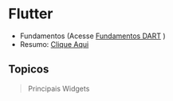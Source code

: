 # Flutter
- Fundamentos (Acesse [Fundamentos DART](./Dart/Fundamentos.md) )
- Resumo: [Clique Aqui](./Flutter/Resumo.md)
## Topicos
>Principais Widgets
